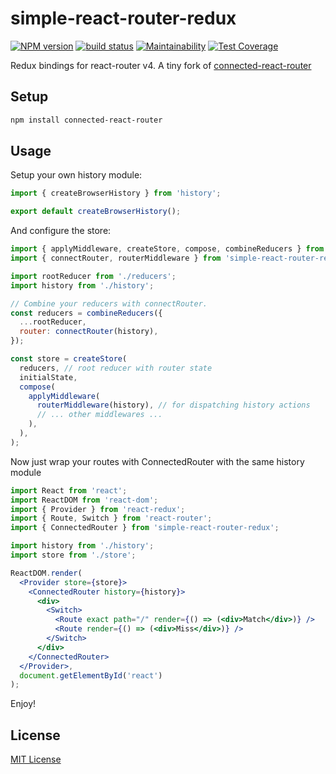 # simple-react-router-redux

[![NPM version](https://badge.fury.io/js/simple-react-router-redux.svg)](https://www.npmjs.com/package/simple-react-router-redux) [![build status](https://travis-ci.org/gilbarbara/simple-react-router-redux.svg)](https://travis-ci.org/gilbarbara/simple-react-router-redux) [![Maintainability](https://api.codeclimate.com/v1/badges/c7e42fe511b80cc25760/maintainability)](https://codeclimate.com/github/gilbarbara/simple-react-router-redux/maintainability) [![Test Coverage](https://api.codeclimate.com/v1/badges/2fb41194cfedcefc7358/test_coverage)](https://codeclimate.com/github/gilbarbara/simple-react-router-redux/test_coverage)

Redux bindings for react-router v4. A tiny fork of [connected-react-router](https://github.com/supasate/connected-react-router)

## Setup

```bash
npm install connected-react-router
```

## Usage

Setup your own history module:

```js
import { createBrowserHistory } from 'history';

export default createBrowserHistory();
```


And configure the store:

```js
import { applyMiddleware, createStore, compose, combineReducers } from 'redux';
import { connectRouter, routerMiddleware } from 'simple-react-router-redux';

import rootReducer from './reducers';
import history from './history';

// Combine your reducers with connectRouter.
const reducers = combineReducers({
  ...rootReducer,
  router: connectRouter(history),
});

const store = createStore(
  reducers, // root reducer with router state
  initialState,
  compose(
    applyMiddleware(
      routerMiddleware(history), // for dispatching history actions
      // ... other middlewares ...
    ),
  ),
);
```


Now just wrap your routes with ConnectedRouter with the same history module

```jsx
import React from 'react';
import ReactDOM from 'react-dom';
import { Provider } from 'react-redux';
import { Route, Switch } from 'react-router';
import { ConnectedRouter } from 'simple-react-router-redux';

import history from './history';
import store from './store';

ReactDOM.render(
  <Provider store={store}>
    <ConnectedRouter history={history}>
      <div>
        <Switch>
          <Route exact path="/" render={() => (<div>Match</div>)} />
          <Route render={() => (<div>Miss</div>)} />
        </Switch>
      </div>
    </ConnectedRouter>
  </Provider>,
  document.getElementById('react')
);
```



Enjoy!


## License

[MIT License](./LICENSE.md)

